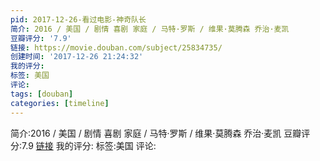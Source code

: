 ```yaml
---
pid: 2017-12-26-看过电影-神奇队长
简介: 2016 / 美国 / 剧情 喜剧 家庭 / 马特·罗斯 / 维果·莫腾森 乔治·麦凯
豆瓣评分: '7.9'
链接: https://movie.douban.com/subject/25834735/
创建时间: '2017-12-26 21:24:32'
我的评分:
标签: 美国
评论:
tags: [douban]
categories: [timeline]
---
```

简介:2016 / 美国 / 剧情 喜剧 家庭 / 马特·罗斯 / 维果·莫腾森 乔治·麦凯
豆瓣评分:7.9
[链接](https://movie.douban.com/subject/25834735/)
我的评分:
标签:美国
评论:
